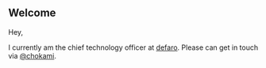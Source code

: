 ## Welcome

Hey,

I currently am the chief technology officer at [defaro](https://defaro.io). Please can get in touch via [@chokami](https://twitter.com/chokami).
